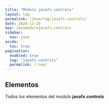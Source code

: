 ```yaml
---
title: "Módulo javafx.controls"
layout: tag
permalink: /Java/tag/javafx.controls/
date: 2020-12-29
key: Javamodulojavafx.controls
sidebar: 
  nav: java
aside: 
  toc: true
pagination: 
  enabled: true
  tag: "javafx.controls"
  permalink: /:num/
---
```


<h2>Elementos</h2>
Todos los elementos del modulo <strong>javafx.controls</strong>
